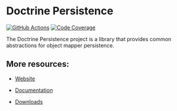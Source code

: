 # Doctrine Persistence

[![GitHub Actions][GA 3.4 image]][GA 3.4]
[![Code Coverage][Coverage 3.4 image]][CodeCov 3.4]

The Doctrine Persistence project is a library that provides common abstractions for object mapper persistence.

## More resources:

* [Website](https://www.doctrine-project.org/)
* [Documentation](https://www.doctrine-project.org/projects/doctrine-persistence/en/latest/index.html)
* [Downloads](https://github.com/doctrine/persistence/releases)

  [Coverage 3.4 image]: https://codecov.io/gh/doctrine/persistence/branch/3.4.x/graph/badge.svg
  [CodeCov 3.4]: https://codecov.io/gh/doctrine/persistence/branch/3.4.x
  [GA 3.4 image]: https://github.com/doctrine/persistence/actions/workflows/continuous-integration.yml/badge.svg?branch=3.4.x
  [GA 3.4]: https://github.com/doctrine/persistence/actions/workflows/continuous-integration.yml?branch=3.4.x
